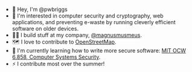 - 👋 Hey, I'm @pwbriggs
- 👀 I'm interested in computer security and cryptography, web applications, and preventing e-waste by running cleverly efficient software on older devices.
- 👨‍💻 I build stuff at my company, [@magnusmusmeus](https://github.com/magnusmusmeus/).
- 🗺️ I love to contribute to [OpenStreetMap][osm].
- 🌱 I'm currently learning how to write more secure software: [MIT OCW 6.858, Computer Systems Security][6858].
- ⚡ I contribute most over the summer!

[osm]: https://openstreetmap.org/
[6858]: https://ocw.mit.edu/courses/6-858-computer-systems-security-fall-2014/
